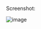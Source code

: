 Screenshot:

![image](https://user-images.githubusercontent.com/96373227/161133371-cd0155a1-b8f8-4215-9ccb-24d46bddc80e.png)

